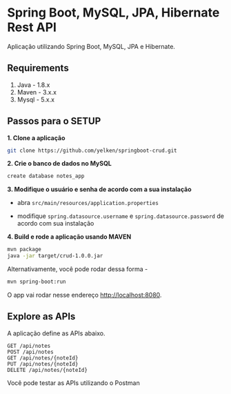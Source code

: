# Spring Boot, MySQL, JPA, Hibernate Rest API

Aplicação utilizando Spring Boot, MySQL, JPA e Hibernate.

## Requirements

1. Java - 1.8.x
2. Maven - 3.x.x
3. Mysql - 5.x.x

## Passos para o SETUP

**1. Clone a aplicação**

```bash
git clone https://github.com/yelken/springboot-crud.git
```

**2. Crie o banco de dados no MySQL**
```bash
create database notes_app
```

**3. Modifique o usuário e senha de acordo com a sua instalação**

+ abra `src/main/resources/application.properties`

+ modifique `spring.datasource.username` e `spring.datasource.password` de acordo com sua instalação

**4. Build e rode a aplicação usando MAVEN**

```bash
mvn package
java -jar target/crud-1.0.0.jar
```

Alternativamente, você pode rodar dessa forma -

```bash
mvn spring-boot:run
```

O app vai rodar nesse endereço <http://localhost:8080>.

## Explore as APIs

A aplicação define as APIs abaixo.

    GET /api/notes
    POST /api/notes
    GET /api/notes/{noteId}
    PUT /api/notes/{noteId}
    DELETE /api/notes/{noteId}

Você pode testar as APIs utilizando o Postman 